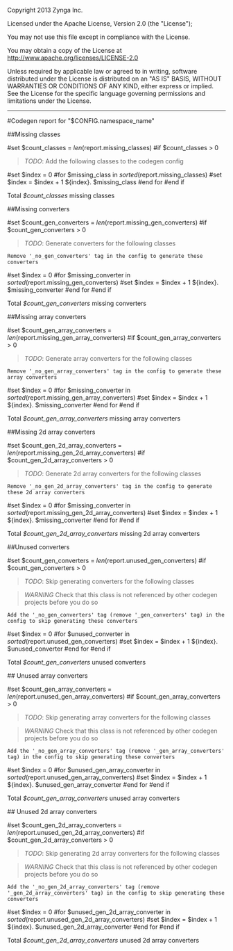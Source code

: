 Copyright 2013 Zynga Inc.

Licensed under the Apache License, Version 2.0 (the "License");

You may not use this file except in compliance with the License.

You may obtain a copy of the License at
    http://www.apache.org/licenses/LICENSE-2.0
    
Unless required by applicable law or agreed to in writing, software
distributed under the License is distributed on an "AS IS" BASIS,
WITHOUT WARRANTIES OR CONDITIONS OF ANY KIND, either express or implied.
See the License for the specific language governing permissions and
limitations under the License.

---------------

\#Codegen report for "$CONFIG.namespace_name"


\##Missing classes

#set $count_classes = $len($report.missing_classes)
#if $count_classes > 0
>*TODO*: Add the following classes to the codegen config

#set $index = 0
#for $missing_class in $sorted($report.missing_classes)
#set $index = $index + 1
	${index}. $missing_class
#end for
#end if

Total *$count_classes* missing classes

\##Missing converters

#set $count_gen_converters = $len($report.missing_gen_converters)
#if $count_gen_converters > 0
>*TODO*: Generate converters for the following classes

	Remove '_no_gen_converters' tag in the config to generate these converters

#set $index = 0
#for $missing_converter in $sorted($report.missing_gen_converters)
#set $index = $index + 1
	${index}. $missing_converter
#end for
#end if

Total *$count_gen_converters* missing converters

\##Missing array converters

#set $count_gen_array_converters = $len($report.missing_gen_array_converters)
#if $count_gen_array_converters > 0
>*TODO*: Generate array converters for the following classes

	Remove '_no_gen_array_converters' tag in the config to generate these array converters

#set $index = 0
#for $missing_converter in $sorted($report.missing_gen_array_converters)
#set $index = $index + 1
	${index}. $missing_converter
#end for
#end if

Total *$count_gen_array_converters* missing array converters

\##Missing 2d array converters

#set $count_gen_2d_array_converters = $len($report.missing_gen_2d_array_converters)
#if $count_gen_2d_array_converters > 0
>*TODO*: Generate 2d array converters for the following classes

	Remove '_no_gen_2d_array_converters' tag in the config to generate these 2d array converters

#set $index = 0
#for $missing_converter in $sorted($report.missing_gen_2d_array_converters)
#set $index = $index + 1
	${index}. $missing_converter
#end for
#end if

Total *$count_gen_2d_array_converters* missing 2d array converters

\##Unused converters

#set $count_gen_converters = $len($report.unused_gen_converters)
#if $count_gen_converters > 0
>*TODO*: Skip generating converters for the following classes

>*WARNING* Check that this class is not referenced by other codegen projects before you do so

	Add the '_no_gen_converters' tag (remove '_gen_converters' tag) in the config to skip generating these converters

#set $index = 0
#for $unused_converter in $sorted($report.unused_gen_converters)
#set $index = $index + 1
	${index}. $unused_converter
#end for
#end if

Total *$count_gen_converters* unused converters

\## Unused array converters

#set $count_gen_array_converters = $len($report.unused_gen_array_converters)
#if $count_gen_array_converters > 0
>*TODO*: Skip generating array converters for the following classes

>*WARNING* Check that this class is not referenced by other codegen projects before you do so

	Add the '_no_gen_array_converters' tag (remove '_gen_array_converters' tag) in the config to skip generating these converters

#set $index = 0
#for $unused_gen_array_converter in $sorted($report.unused_gen_array_converters)
#set $index = $index + 1
	${index}. $unused_gen_array_converter
#end for
#end if

Total *$count_gen_array_converters* unused array converters

\## Unused 2d array converters

#set $count_gen_2d_array_converters = $len($report.unused_gen_2d_array_converters)
#if $count_gen_2d_array_converters > 0
>*TODO*: Skip generating 2d array converters for the following classes

>*WARNING* Check that this class is not referenced by other codegen projects before you do so

	Add the '_no_gen_2d_array_converters' tag (remove '_gen_2d_array_converters' tag) in the config to skip generating these converters

#set $index = 0
#for $unused_gen_2d_array_converter in $sorted($report.unused_gen_2d_array_converters)
#set $index = $index + 1
	${index}. $unused_gen_2d_array_converter
#end for
#end if

Total *$count_gen_2d_array_converters* unused 2d array converters






